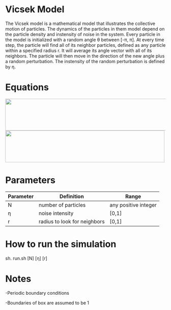 # Vicsek Model


The Vicsek model is a mathematical model that illustrates the collective motion of particles. The dynamics of the particles in them model depend on the particle density and instensity of noise in the system. Every particle in the model is initialized with a random angle &theta; between [-&pi;, &pi;]. At every time step, the particle will find all of its neighbor particles, defined as any particle within a specified radius r. It will average its angle vector with all of its neighbors. The particle will then move in the direction of the new angle plus a random perturbation. The instensity of the random perturbation is defined by &eta;.


<!-- ![r1](https://github.com/alsignoriello/vicsek_model/blob/master/images/r1.png) ![r2](https://github.com/alsignoriello/vicsek_model/blob/master/images/r2.png)

 -->

# Equations
<!-- 
![equation](https://github.com/alsignoriello/vicsek_model/blob/master/images/equation.png)
![angle](https://github.com/alsignoriello/vicsek_model/blob/master/images/angle_vector.png)
 -->


<img src="https://github.com/alsignoriello/vicsek_model/blob/master/images/equation.png" width="800" height="100" />

<img src="https://github.com/alsignoriello/vicsek_model/blob/master/images/angle_vector.png" width="500" height="100" />


# Parameters


| Parameter | Definition | Range |
|-----------|------------|-------|
| N  | number of particles | any positive integer |
| &eta; | noise intensity | [0,1] |
| r | radius to look for neighbors | [0,1] |


# How to run the simulation

sh. run.sh [N] [&eta;] [r]


# Notes

-Periodic boundary conditions 

-Boundaries of box are assumed to be 1




